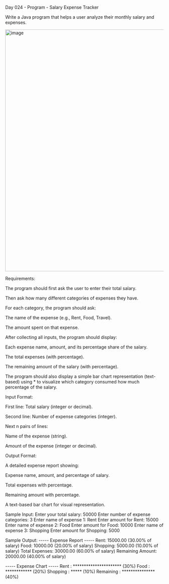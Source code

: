Day 024 - Program - Salary Expense Tracker

Write a Java program that helps a user analyze their monthly salary and expenses.

<img width="542" height="766" alt="image" src="https://github.com/user-attachments/assets/0fa0f426-2010-42f5-84e2-17a5cb1a4af8" />

Requirements:

The program should first ask the user to enter their total salary.

Then ask how many different categories of expenses they have.

For each category, the program should ask:

The name of the expense (e.g., Rent, Food, Travel).

The amount spent on that expense.

After collecting all inputs, the program should display:

Each expense name, amount, and its percentage share of the salary.

The total expenses (with percentage).

The remaining amount of the salary (with percentage).

The program should also display a simple bar chart representation (text-based) using * to visualize which category consumed how much percentage of the salary.

Input Format:

First line: Total salary (integer or decimal).

Second line: Number of expense categories (integer).

Next n pairs of lines:

Name of the expense (string).

Amount of the expense (integer or decimal).

Output Format:

A detailed expense report showing:

Expense name, amount, and percentage of salary.

Total expenses with percentage.

Remaining amount with percentage.

A text-based bar chart for visual representation.

Sample Input: Enter your total salary: 50000
Enter number of expense categories: 3
Enter name of expense 1: Rent
Enter amount for Rent: 15000
Enter name of expense 2: Food
Enter amount for Food: 10000
Enter name of expense 3: Shopping
Enter amount for Shopping: 5000

Sample Output: ----- Expense Report ----- Rent: 15000.00 (30.00% of salary) Food: 10000.00 (20.00% of salary) Shopping: 5000.00 (10.00% of salary)
Total Expenses: 30000.00 (60.00% of salary) Remaining Amount: 20000.00 (40.00% of salary)

----- Expense Chart ----- Rent : ********************** (30%) Food : ************ (20%) Shopping : ***** (10%) Remaining : *************** (40%)

